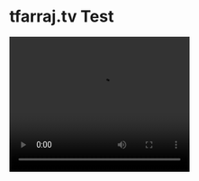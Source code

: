 <h1> tfarraj.tv Test </h1>

<video width="320" height="240" controls>
  <source src="Android Emulator - new_device_2_5556 2023-11-17 02-18-46.mp4" type="video/mp4">
Your browser does not support the video tag.
</video>


 
